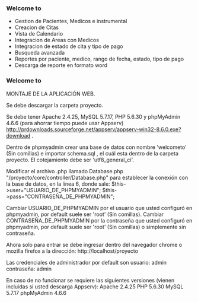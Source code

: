 ### Welcome to
- Gestion de Pacientes, Medicos e instrumental
- Creacion de Citas
- Vista de Calendario
- Integracion de Areas con Medicos
- Integracion de estado de cita y tipo de pago
- Busqueda avanzada
- Reportes por paciente, medico, rango de fecha, estado, tipo de pago
- Descarga de reporte en formato word

### Welcome to

MONTAJE DE LA APLICACIÓN WEB.

Se debe descargar la carpeta proyecto.

Se debe tener Apache 2.4.25, MySQL 5.7.17, PHP 5.6.30 y phpMyAdmin 4.6.6 (para ahorrar tiempo puede usar Appserv) http://prdownloads.sourceforge.net/appserv/appserv-win32-8.6.0.exe?download .

Dentro de phpmyadmin crear una base de datos con nombre 'welcometo' (Sin comillas) e importar schema.sql , el cuál esta dentro de la carpeta proyecto. El cotejamiento debe ser 'utf8_general_ci'.

Modificar el archivo .php llamado Database.php "/proyecto/core/controller/Database.php" para establecer la conexión con la base de datos, en la linea 6, donde sale:
$this->user="USUARIO_DE_PHPMYADMIN";
$this->pass="CONTRASEÑA_DE_PHPMYADMIN";

Cambiar USUARIO_DE_PHPMYADMIN por el usuario que usted configuró en phpmyadmin, por default suele ser 'root' (Sin comillas).
Cambiar CONTRASEÑA_DE_PHPMYADMIN por la contraseña que usted configuró en phpmyadmin, por default suele ser 'root' (Sin comillas) o simplemente sin contraseña.

Ahora solo para entrar se debe ingresar dentro del navegador chrome o mozilla firefox a la dirección: http://localhost/proyecto

Las credenciales de administrador por default son usuario: admin contraseña: admin


En caso de no funcionar se requiere las siguientes versiones (vienen incluidas si usted descarga Appserv):
Apache 2.4.25
PHP 5.6.30
MySQL 5.7.17
phpMyAdmin 4.6.6
